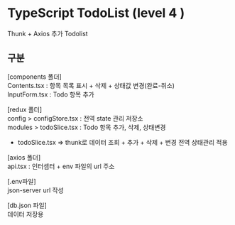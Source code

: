 # TypeScript TodoList (level 4 )  

Thunk + Axios 추가 Todolist 

## 구분

[components 폴더]  
Contents.tsx : 항목 목록 표시 + 삭제 + 상태값 변경(완료-취소)    
InputForm.tsx : Todo 항목 추가  

[redux 폴더]  
config > configStore.tsx : 전역 state 관리 저장소  
modules > todoSlice.tsx : Todo 항목 추가, 삭제, 상태변경  
* todoSlice.tsx => thunk로 데이터 조회 + 추가 + 삭제 + 변경 전역 상태관리 적용  

[axios 폴더]  
api.tsx : 인터셉터 + env 파일의 url 주소  

[.env파일]  
json-server url 작성  

[db.json 파일]  
데이터 저장용  


